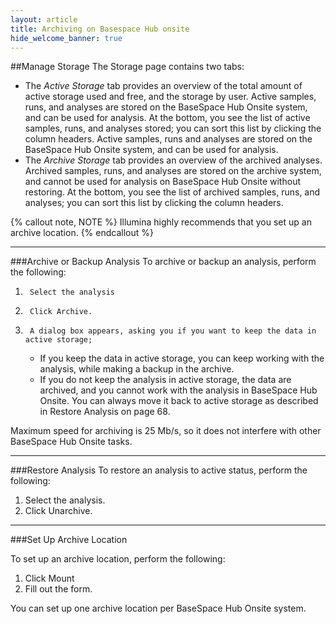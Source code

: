 ```yaml
---
layout: article
title: Archiving on Basespace Hub onsite
hide_welcome_banner: true
---
```


##Manage Storage
The Storage page contains two tabs:

- The *Active Storage* tab provides an overview of the total amount of active storage used and free, and the storage by user. Active samples, runs, and analyses are stored on the BaseSpace Hub Onsite system, and can be used for analysis. At the bottom, you see the list of active samples, runs, and analyses stored; you can sort this list by clicking the column headers. Active samples, runs and analyses are stored on the BaseSpace Hub Onsite system, and can be used for analysis.
- The *Archive Storage* tab provides an overview of the archived analyses. Archived samples, runs, and analyses are stored on the archive system, and cannot be used for analysis on BaseSpace Hub Onsite without restoring. At the bottom, you see the list of archived samples, runs, and analyses; you can sort this list by clicking the column headers.
 
{% callout note, NOTE %}
Illumina highly recommends that you set up an archive location.
{% endcallout %}

--- 
###Archive or Backup Analysis
To archive or backup an analysis, perform the following:

1.      Select the analysis
2.      Click Archive.
3.      A dialog box appears, asking you if you want to keep the data in active storage;

	- If you keep the data in active storage, you can keep working with the analysis, while making a backup in the archive.
	- If you do not keep the analysis in active storage, the data are archived, and you cannot work with the analysis in BaseSpace Hub Onsite. You can always move it back to active storage as described in Restore Analysis on page 68.

Maximum speed for archiving is 25 Mb/s, so it does not interfere with other BaseSpace Hub Onsite tasks.

--- 
###Restore Analysis
To restore an analysis to active status, perform the following:

1. Select the analysis.
2. Click Unarchive.

--- 
###Set Up Archive Location

To set up an archive location, perform the following:

1. Click Mount
2. Fill out the form.

You can set up one archive location per BaseSpace Hub Onsite system.
